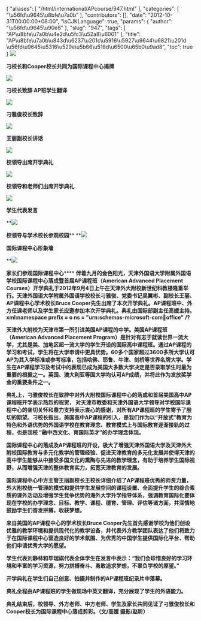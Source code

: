 {
    "aliases": [
        "/html/international/APcourse/947.html"
    ],
    "categories": [
        "\u56fd\u9645\u8bfe\u7a0b"
    ],
    "contributors": [],
    "date": "2012-10-31T00:00:00+08:00",
    "isCJKLanguage": true,
    "params": {
        "author": "\u56fd\u9645\u90e8"
    },
    "slug": "947",
    "tags": [
        "AP\u8bfe\u7a0b\u4e2d\u5fc3\u52a8\u6001"
    ],
    "title": "AP\u8bfe\u7a0b\u843d\u6237\u201c\u5916\u5927\u9644\u6821\u201d \u56fd\u9645\u5316\u529e\u5b66\u518d\u6500\u65b0\u9ad8",
    "toc": true
}
**![](https://cdn.tfls.online/mirror/full/c8ebac5090b9ed93880702b2260874cd24331b34.jpg)**

**刁校长和Cooper校长共同为国际课程中心揭牌**

**![](https://cdn.tfls.online/mirror/full/0fffa2b82e6f163ad56cdc94db768d3f471e3bbd.jpg)**

**刁校长致辞 AP班学生翻译**

**![](https://cdn.tfls.online/mirror/full/d9084a4e5482a8f4168c35bc860668f5c6e78765.jpg)**

**刁雅俊校长致辞**

**![](https://cdn.tfls.online/mirror/full/95015c2e7ca584a78181e88c4d8553dddb2afcfa.jpg)**

**王丽副校长讲话**

**![](https://cdn.tfls.online/mirror/full/9b90b653383b202aada1c95a1e54918cf255e9ab.jpg)**

**校领导出席开学典礼**

**![](https://cdn.tfls.online/mirror/full/d5bbc6d3f2e69b521e5d53788be6e159b30c2912.jpg)**

**校领导和老师们出席开学典礼**

**![](https://cdn.tfls.online/mirror/full/652c1a304e0875e0d19587d5549541a4766c3619.jpg)**

**学生代表发言**

 ****![](https://cdn.tfls.online/mirror/full/d4e85607442533c924f3e81f89412f102caca3ee.jpg)**

**校领导与学术校长参观校园**** ****![](https://cdn.tfls.online/mirror/full/e91c25dbd20fbeef853baf13a1b1619e66433563.jpg)**

**国际课程中心形象墙**

 ****![](https://cdn.tfls.online/mirror/full/a71b19d69492abf56df00405340e294bce141aad.jpg)**

**家长们参观国际课程中心****** **伴着九月的金色阳光，天津外国语大学附属外国语学校国际课程中心落成暨首届AP课程班（American Advanced Placement Courses）开学典礼于2012年9月4日上午在天津外大附校新世纪科教楼隆重举行。天津外国语大学附属外国语学校校长刁雅俊、党委书记吴翼彬、副校长王丽、AP课程中心学术校长Bruce Cooper先生出席了本次开学典礼。AP课程班中、外方任课老师以及学生家长应邀参加本次开学典礼。典礼由国际部副主任高媛主持。xml:namespace prefix = o ns = "urn:schemas-microsoft-com:office:office" /?**

**天津外大附校为天津市第一所引进美国AP课程的中学。美国AP课程班（American Advanced Placement Program）是针对有志于就读世界一流大学，尤其是美、加地区超一流大学的学生开设的国际高中课程班。通过AP课程的学习和考试，学生将在大学申请中更具优势。60多个国家超过3600多所大学认可AP为其入学标准或参考标准，包括哈佛、耶鲁、牛津、剑桥等世界名牌大学。学生在AP课程学习及考试中的表现已成为美国大多数大学决定是否录取学生时最为重要的根据之一。英国、澳大利亚等国大学均认可AP成绩，并将此作为发放奖学金的重要条件之一。**

**典礼上，刁雅俊校长在致辞中对外大附校国际课程中心的落成和首届美国高中AP课程班开学表示热烈的祝贺， 对天津市教委和天津外国语大学领导对学校国际课程中心的亲切关怀和鼎力支持表示衷心的感谢，对所有AP课程班的学生寄予了殷切的期望。刁校长指出，美国高中AP课程的引入，是我们作为以“开放式”教育为特色和外语优势的外国语学校在教育理念、教育模式上与国际教育逐渐接轨的过程，也是我校 “融中西文化、育国际英才”的办学理念体现。**

**国际课程中心的落成及AP课程班的开设，极大了增强天津外国语大学及天津外大附校国际教育与多元化教学的管理经验、促进天津教育的多元化发展并使得天津的高中学生能够从中接受多国文化的熏陶与先进的教学理念，有助于培养学生国际视野，从而增强天津的整体教育实力，拓宽天津教育的发展。**

**国际课程中心中方主管王丽副校长王校长详细介绍了AP课程班优秀的师资力量，外大附校统一管理的模式和提供学生发展空间的课程设置、全面提升学生的综合素质的课外活动及增强学生竞争优势的海外大学升学指导体系，强调教育国际化要体现在学校的办学理念、目标、教学、课程、德育、管理、评估等诸方面，并深情地鼓励学生们奋发拼搏，收获梦想。**

**来自美国的AP课程中心的学术校长Bruce Cooper先生首先感谢学校为他们创设优雅的教学环境和提供现代化的教学设备，并代表外方教学团队表达了他们将致力于在国际课程中心营造良好的学术氛围、为优秀的中国学生提供国际化平台、帮助他们申请优秀大学的愿望。**

**学生代表刘静林和毕瑞祺代表全体学生在发言中表示：“我们会珍惜良好的学习环境和丰富的学习资源，努力拼搏奋斗、勇敢追求梦想，不辜负学校的厚望。”**

**开学典礼在学生们自己创意、拍摄并制作的AP课程班纪录片中落幕。**

**典礼全程由AP课程班的学生做现场中英文翻译，充分展现了学生的外语能力。**

**典礼结束后，校领导、外方老师、中方老师、学生及家长共同见证了刁雅俊校长和Cooper校长为国际课程中心落成剪彩。（文/高媛 摄影/赵昕）**

